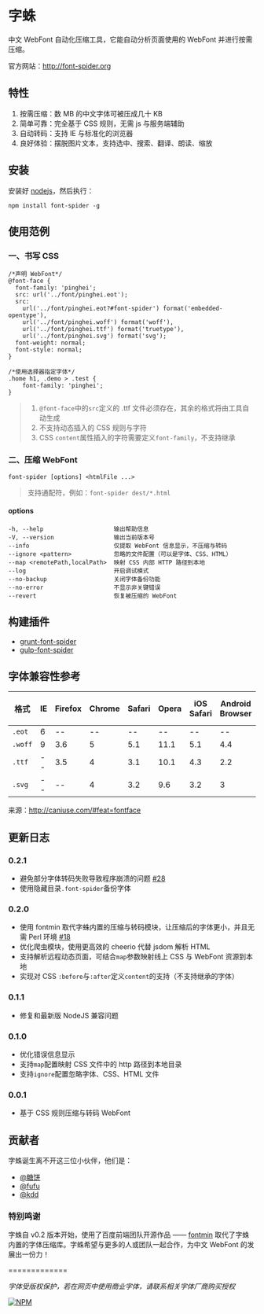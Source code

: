 #	字蛛

中文 WebFont 自动化压缩工具，它能自动分析页面使用的 WebFont 并进行按需压缩。

官方网站：<http://font-spider.org>

## 特性

1. 按需压缩：数 MB 的中文字体可被压成几十 KB
2. 简单可靠：完全基于 CSS 规则，无需 js 与服务端辅助
3. 自动转码：支持 IE 与标准化的浏览器
4. 良好体验：摆脱图片文本，支持选中、搜索、翻译、朗读、缩放

##	安装

安装好 [nodejs](http://nodejs.org)，然后执行：

```
npm install font-spider -g
```

##	使用范例

### 一、书写 CSS

```
/*声明 WebFont*/
@font-face {
  font-family: 'pinghei';
  src: url('../font/pinghei.eot');
  src:
    url('../font/pinghei.eot?#font-spider') format('embedded-opentype'),
    url('../font/pinghei.woff') format('woff'),
    url('../font/pinghei.ttf') format('truetype'),
    url('../font/pinghei.svg') format('svg');
  font-weight: normal;
  font-style: normal;
}

/*使用选择器指定字体*/
.home h1, .demo > .test {
    font-family: 'pinghei';
}
```

> 1. ``@font-face``中的``src``定义的 .ttf 文件必须存在，其余的格式将由工具自动生成
> 2. 不支持动态插入的 CSS 规则与字符
> 3. CSS ``content``属性插入的字符需要定义``font-family``，不支持继承

###	二、压缩 WebFont

```
font-spider [options] <htmlFile ...>
```

> 支持通配符，例如：``font-spider dest/*.html``

#### options

```
-h, --help                    输出帮助信息
-V, --version                 输出当前版本号
--info                        仅提取 WebFont 信息显示，不压缩与转码
--ignore <pattern>            忽略的文件配置（可以是字体、CSS、HTML）
--map <remotePath,localPath>  映射 CSS 内部 HTTP 路径到本地
--log                         开启调试模式
--no-backup                   关闭字体备份功能
--no-error                    不显示非关键错误
--revert                      恢复被压缩的 WebFont
```

## 构建插件 

* [grunt-font-spider](https://github.com/aui/grunt-font-spider)
* [gulp-font-spider](https://github.com/aui/gulp-font-spider)

##	字体兼容性参考

格式 | IE | Firefox | Chrome | Safari | Opera | iOS Safari | Android Browser | Chrome for Android 
----- | ----- | ----- | ----- | ----- | ----- | ----- | ----- | -----
``.eot`` | 6  | -- | -- | -- | -- | -- | -- | --
``.woff`` | 9 | 3.6 | 5 | 5.1 | 11.1 | 5.1 | 4.4 | 36 
``.ttf`` | --  | 3.5 | 4 | 3.1 | 10.1 | 4.3 | 2.2 | 36
``.svg`` | -- | -- | 4 | 3.2 | 9.6 | 3.2 | 3 | 36

来源：<http://caniuse.com/#feat=fontface>

## 更新日志

### 0.2.1

* 避免部分字体转码失败导致程序崩溃的问题 [#28](https://github.com/aui/font-spider/issues/28)
* 使用隐藏目录`.font-spider`备份字体

### 0.2.0

* 使用 fontmin 取代字蛛内置的压缩与转码模块，让压缩后的字体更小，并且无需 Perl 环境 [#18](https://github.com/aui/font-spider/issues/18)
* 优化爬虫模块，使用更高效的 cheerio 代替 jsdom 解析 HTML
* 支持解析远程动态页面，可结合``map``参数映射线上 CSS 与 WebFont 资源到本地
* 实现对 CSS ``:before``与``:after``定义``content``的支持（不支持继承的字体）

### 0.1.1

* 修复和最新版 NodeJS 兼容问题 

### 0.1.0

* 优化错误信息显示
* 支持``map``配置映射 CSS 文件中的 http 路径到本地目录
* 支持``ignore``配置忽略字体、CSS、HTML 文件
  
### 0.0.1

* 基于 CSS 规则压缩与转码 WebFont

## 贡献者 

字蛛诞生离不开这三位小伙伴，他们是：

* [@糖饼](http://www.weibo.com/planeart)
* [@fufu](http://www.weibo.com/u/1715968673)
* [@kdd](http://www.weibo.com/kddie)

### 特别鸣谢

字蛛自 v0.2 版本开始，使用了百度前端团队开源作品 —— [fontmin](https://github.com/ecomfe/fontmin) 取代了字蛛内置的字体压缩库。字蛛希望与更多的人或团队一起合作，为中文 WebFont 的发展出一份力！

=============

*字体受版权保护，若在网页中使用商业字体，请联系相关字体厂商购买授权*

[![NPM](https://nodei.co/npm/font-spider.png?downloads=true&stars=true)](https://nodei.co/npm/font-spider/)